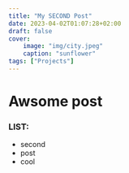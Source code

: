```yaml
---
title: "My SECOND Post"
date: 2023-04-02T01:07:28+02:00
draft: false
cover:
    image: "img/city.jpeg"
    caption: "sunflower"
tags: ["Projects"]
---
```


# Awsome post

### LIST:
* second
* post
* cool